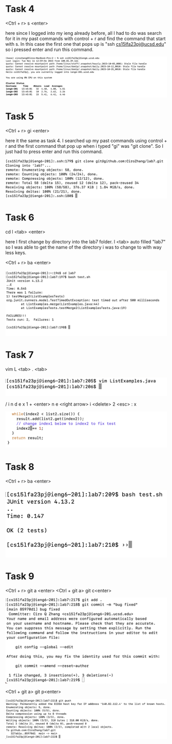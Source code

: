 # Task 4

<Ctrl + r> s \<enter>

here since I logged into my ieng already before, all I had to do was search for it in my past commands with control + r and find the command that start with s. In this case the first one that pops up is "ssh cs15lfa23pj@ucsd.edu" so i pressed enter and run this command. 

![Image](task4.png)

# Task 5

<Ctrl + r> gi \<enter>

here it the same as task 4. I searched up my past commands using control + r and the first command that pop up when i typed "gi" was "git clone". So I just had to press enter and run this command. 

![Image](task5.png)

# Task 6

cd l \<tab> \<enter> 

here I first change by directory into the lab7 folder. l \<tab> auto filled "lab7" so I was able to get the name of the directory i was to change to with way less keys. 

<Ctrl + r> ba \<enter>


![Image](task6.png)

# Task 7

vim L \<tab> . \<tab> 

![Image](task7.1.png)

/ i n d e x 1 + \<enter> n e \<right arrow>  i \<delete> 2 \<esc> : x

![Image](task7.2.png)

# Task 8

<Ctrl + r> ba \<enter>

![Image](task8.png)

# Task 9

<Ctrl + r> git a \<enter>
<Ctrl + git a> git c\<enter>

![Image](task9.1.png)

<Ctrl + git a> git p\<enter>

![Image](task9.2.png)
